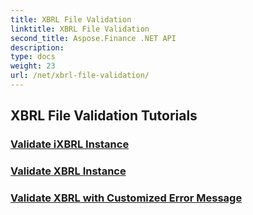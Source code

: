 ```yaml
---
title: XBRL File Validation
linktitle: XBRL File Validation
second_title: Aspose.Finance .NET API
description: 
type: docs
weight: 23
url: /net/xbrl-file-validation/
---
```


## XBRL File Validation Tutorials
### [Validate iXBRL Instance](./validate-ixbrl-instance/)
### [Validate XBRL Instance](./validate-xbrl-instance/)
### [Validate XBRL with Customized Error Message](./validate-xbrl-with-customized-error-message/)